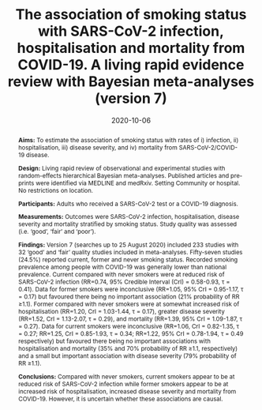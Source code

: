 ---
abstract: |
  **Aims:** To estimate the association of smoking status with rates of i) infection, ii) hospitalisation, iii) disease severity, and iv) mortality from SARS-CoV-2/COVID-19 disease. 
  
  **Design:** Living rapid review of observational and experimental studies with random-effects hierarchical Bayesian meta-analyses. Published articles and pre-prints were identified via MEDLINE and medRxiv. Setting Community or hospital. No restrictions on location. 
  
  **Participants:** Adults who received a SARS-CoV-2 test or a COVID-19 diagnosis. 
  
  **Measurements:** Outcomes were SARS-CoV-2 infection, hospitalisation, disease severity and mortality stratified by smoking status. Study quality was assessed (i.e. ‘good’, ‘fair’ and ‘poor’). 
  
  **Findings:** Version 7 (searches up to 25 August 2020) included 233 studies with 32 ‘good’ and ‘fair’ quality studies included in meta-analyses. Fifty-seven studies (24.5%) reported current, former and never smoking status. Recorded smoking prevalence among people with COVID-19 was generally lower than national prevalence. Current compared with never smokers were at reduced risk of SARS-CoV-2 infection (RR=0.74, 95% Credible Interval (CrI) = 0.58-0.93, τ = 0.41). Data for former smokers were inconclusive (RR=1.05, 95% CrI = 0.95-1.17, τ = 0.17) but favoured there being no important association (21% probability of RR ≥1.1). Former compared with never smokers were at somewhat increased risk of hospitalisation (RR=1.20, CrI = 1.03-1.44, τ = 0.17), greater disease severity (RR=1.52, CrI = 1.13-2.07, τ = 0.29), and mortality (RR=1.39, 95% CrI = 1.09-1.87, τ = 0.27). Data for current smokers were inconclusive (RR=1.06, CrI = 0.82-1.35, τ = 0.27; RR=1.25, CrI = 0.85-1.93, τ = 0.34; RR=1.22, 95% CrI = 0.78-1.94, τ = 0.49 respectively) but favoured there being no important associations with hospitalisation and mortality (35% and 70% probability of RR ≥1.1, respectively) and a small but important association with disease severity (79% probability of RR ≥1.1). 
  
  **Conclusions:** Compared with never smokers, current smokers appear to be at reduced risk of SARS-CoV-2 infection while former smokers appear to be at increased risk of hospitalisation, increased disease severity and mortality from COVID-19. However, it is uncertain whether these associations are causal.
authors:
- David Simons
- Lion Shahab
- Jamie Brown
- Olga Perski

date: "2020-10-06"
doi: "10.1111/add.15276"
featured: false
projects:
- Smoking and COVID
publication: '*Addiction*'
publication_short: ""
publication_types:
- "2"
publishDate: "2020-10-06"
tags:
- Smoking
- COVID
- Epidemiology
title: The association of smoking status with SARS-CoV-2 infection, hospitalisation and mortality from COVID-19. A living rapid evidence review with Bayesian meta-analyses (version 7)
url_code: ""
url_dataset: ""
url_pdf: http://onlinelibrary.wiley.com/doi/abs/10.1111/add.15276
url_poster: ""
url_project: ""
url_slides: ""
url_source: ""
url_video: ""
---